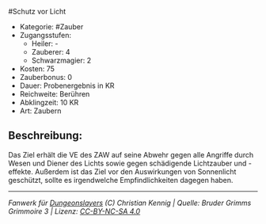 #Schutz vor Licht  
- Kategorie: #Zauber  
- Zugangsstufen:  
  - Heiler: -  
  - Zauberer: 4  
  - Schwarzmagier: 2  
- Kosten: 75  
- Zauberbonus: 0  
- Dauer: Probenergebnis in KR  
- Reichweite: Berühren  
- Abklingzeit: 10 KR  
- Art: Zaubern     

## Beschreibung:
Das Ziel erhält die VE des ZAW auf seine Abwehr gegen alle Angriffe durch Wesen und Diener des Lichts sowie gegen schädigende Lichtzauber und -effekte. Außerdem ist das Ziel vor den Auswirkungen von Sonnenlicht geschützt, sollte es irgendwelche Empfindlichkeiten dagegen haben.


___
*Fanwerk für [Dungeonslayers](https://www.dungeonslayers.net/) (C) Christian Kennig | Quelle: Bruder Grimms Grimmoire 3 | Lizenz: [CC-BY-NC-SA 4.0](https://creativecommons.org/licenses/by-nc-sa/4.0/deed.de)*